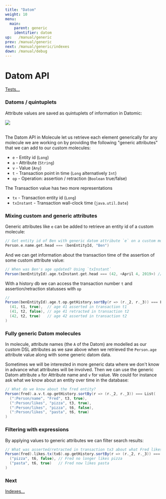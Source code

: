```yaml
---
title: "Datom"
weight: 10
menu:
  main:
    parent: generic
    identifier: datom
up:   /manual/generic
prev: /manual/generic
next: /manual/generic/indexes
down: /manual/debug
---
```



# Datom API

[Tests...](https://github.com/scalamolecule/molecule/tree/master/coretests/src/test/scala/molecule/coretests/generic/Datom.scala)


### Datoms / quintuplets

Attribute values are saved as quintuplets of information in Datomic:

![](/img/generic/datom.png)
<br><br>




The Datom API in Molecule let us retrieve each element generically for any molecule we are working on by 
providing the following "generic attributes" that we can add to our custom molecules:

 - `e` - Entity id (`Long`)
 - `a` - Attribute (`String`)
 - `v` - Value (`Any`)
 - `t` - Transaction point in time (`Long` alternatively `Int`)
 - `op` - Operation: assertion / retraction (`Boolean` true/false)

The Transaction value has two more representations

 - `tx` - Transaction entity id (`Long`)
 - `txInstant` - Transaction wall-clock time (`java.util.Date`)


### Mixing custom and generic attributes

Generic attributes like `e` can be added to retrieve an entity id of a custom molecule:

```scala
// Get entity id of Ben with generic datom attribute `e` on a custom molecule
Person.e.name.get.head === (benEntityId, "Ben")
```

And we can get information about the transaction time of the assertion of some custom attribute value:

```scala
// When was Ben's age updated? Using `txInstant`
Person(benEntityId).age.txInstant.get.head === (42, <April 4, 2019>) // (Date)
```

With a history db we can access the transaction number `t` and
assertion/retraction statusses with `op`

```scala
// 
Person(benEntityId).age.t.op.getHistory.sortBy(r => (r._2, r._3)) === List(
  (41, t1, true),  // age 41 asserted in transaction t1
  (41, t2, false), // age 41 retracted in transaction t2
  (42, t2, true)   // age 42 asserted in transaction t2
)
```


### Fully generic Datom molecules

In molecule, attribute names (the `A` of the Datom) are modelled as our custom DSL attributes as we saw above when we retrieved the
`Person.age` attribute value along with some generic datom data. 

Sometimes we will be interested in more generic data
where we don't know in advance what attributes will be involved. Then we can use the generic Datom
attribute `a` for Attribute name and `v` for value. We could for instance ask what we know about an entity over time
in the database:

```scala
// What do we know about the fred entity?
Person(fred).a.v.t.op.getHistory.sortBy(r => (r._2, r._3)) === List(
  (":Person/name", "Fred", t3, true), 
  (":Person/likes", "pizza", t3, true), 
  (":Person/likes", "pizza", t6, false),
  (":Person/likes", "pasta", t6, true)  
)
```

### Filtering with expressions

By applying values to generic attributes we can filter search results:

```scala
// What was asserted/retracted in transaction tx3 about what Fred likes? 
Person(fred).likes.tx(tx6).op.getHistory.sortBy(r => (r._2, r._3)) === List(
  ("pizza", t6, false), // Fred no longer likes pizza
  ("pasta", t6, true)   // Fred now likes pasta
)
```


### Next

[Indexes...](/manual/generic/indexes)
